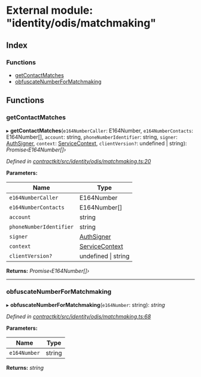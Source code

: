 # External module: "identity/odis/matchmaking"

## Index

### Functions

* [getContactMatches](_identity_odis_matchmaking_.md#getcontactmatches)
* [obfuscateNumberForMatchmaking](_identity_odis_matchmaking_.md#obfuscatenumberformatchmaking)

## Functions

###  getContactMatches

▸ **getContactMatches**(`e164NumberCaller`: E164Number, `e164NumberContacts`: E164Number[], `account`: string, `phoneNumberIdentifier`: string, `signer`: [AuthSigner](_identity_odis_query_.md#authsigner), `context`: [ServiceContext](../interfaces/_identity_odis_query_.servicecontext.md), `clientVersion?`: undefined | string): *Promise‹E164Number[]›*

*Defined in [contractkit/src/identity/odis/matchmaking.ts:20](https://github.com/celo-org/celo-monorepo/blob/master/packages/contractkit/src/identity/odis/matchmaking.ts#L20)*

**Parameters:**

Name | Type |
------ | ------ |
`e164NumberCaller` | E164Number |
`e164NumberContacts` | E164Number[] |
`account` | string |
`phoneNumberIdentifier` | string |
`signer` | [AuthSigner](_identity_odis_query_.md#authsigner) |
`context` | [ServiceContext](../interfaces/_identity_odis_query_.servicecontext.md) |
`clientVersion?` | undefined &#124; string |

**Returns:** *Promise‹E164Number[]›*

___

###  obfuscateNumberForMatchmaking

▸ **obfuscateNumberForMatchmaking**(`e164Number`: string): *string*

*Defined in [contractkit/src/identity/odis/matchmaking.ts:68](https://github.com/celo-org/celo-monorepo/blob/master/packages/contractkit/src/identity/odis/matchmaking.ts#L68)*

**Parameters:**

Name | Type |
------ | ------ |
`e164Number` | string |

**Returns:** *string*
